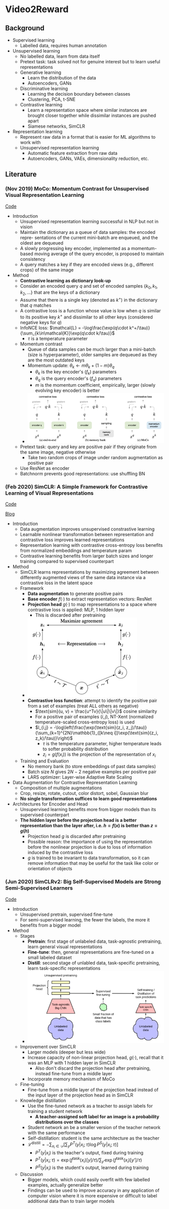 # Video2Reward

## Background

- Supervised learning
  - Labelled data, requires human annotation
- Unsupervised learning
  - No labelled data, learn from data itself
  - Pretext task: task solved not for genuine interest but to learn useful representations
  - Generative learning
    - Learn the distribution of the data
    - Autoencoders, GANs
  - Discriminative learning
    - Learning the decision boundary between classes
    - Clustering, PCA, t-SNE
  - Contrastive learning
    - Learn a representation space where similar instances are brought closer together while dissimilar instances are pushed apart
    - Siamese networks, SimCLR
- Representation learning
  - Represent raw data in a format that is easier for ML algorithms to work with
  - Unsupervised representation learning
    - Automatic feature extraction from raw data
    - Autoencoders, GANs, VAEs, dimensionality reduction, etc.

## Literature

### (Nov 2019) MoCo: Momentum Contrast for Unsupervised Visual Representation Learning

[Code](https://github.com/facebookresearch/moco)

- Introduction
  - Unsupervised representation learning successful in NLP but not in vision
  - Maintain the dictionary as a queue of data samples: the encoded repre- sentations of the current mini-batch are enqueued, and the oldest are dequeued
  - A slowly progressing key encoder, implemented as a momentum-based moving average of the query encoder, is proposed to maintain consistency
  - A query matches a key if they are encoded views (e.g., different crops) of the same image
- Method
  - **Contrastive learning as dictionary look-up**
  - Consider an encoded query $q$ and set of encoded samples $\{k_0, k_1, k_2, \ldots\}$ that are the keys of a dictionary
  - Assume that there is a single key (denoted as $k^+$) in the dictionary that $q$ matches
  - A contrastive loss is a function whose value is low when $q$ is similar to its positive key $k^+$ and dissimilar to all other keys (considered negative keys for $q$)
  - InfoNCE loss: $\mathcal{L} = -\log\frac{\exp(q\cdot k^+/\tau)}{\sum_{k\in\mathcal{K}}\exp(q\cdot k/\tau)}$
    - $\tau$ is a temperature parameter
  - Momentum contrast
    - Queue of data samples can be much larger than a mini-batch (size is hyperparameter), older samples are dequeued as they are the most outdated keys
    - Momentum update: $\theta_k \leftarrow m\theta_k + (1-m)\theta_q$
      - $\theta_k$ is the key encoder's ($f_k$) parameters
      - $\theta_q$ is the query encoder's ($f_q$) parameters
      - $m$ is the momentum coefficient, empirically, larger (slowly evolving key encoder) is better
    - ![moco_contrastive_loss](../figures/moco_contrastive_loss.png)
  - Pretext task: query and key are positive pair if they originate from the same image, negative otherwise
    - Take two random crops of image under random augmentation as positive pair
  - Use ResNet as encoder
  - Batchnorm prevents good representations: use shuffling BN

### (Feb 2020) SimCLR: A Simple Framework for Contrastive Learning of Visual Representations

[Code](https://github.com/google-research/simclr)

[Blog](https://research.google/blog/advancing-self-supervised-and-semi-supervised-learning-with-simclr/)

- Introduction
  - Data augmentation improves unsupervised constrastive learning
  - Learnable nonlinear transformation between representation and contrastive loss improves learned representations
  - Representation learning with contrastive cross-entropy loss benefits from normalized embeddings and temperature param
  - Contrastive learning benefits from larger batch sizes and longer training compared to supervised counterpart
- Method
  - SimCLR learns representations by maximizing agreement between differently augmented views of the same data instance via a contrastive loss in the latent space
  - Framework
    - **Data augmentation** to generate positive pairs
    - **Base encoder** $f(\cdot)$ to extract representation vectors: ResNet
    - **Projection head** $g(\cdot)$ to map representations to a space where contrastive loss is applied: MLP, 1 hidden layer
      - This is discarded after pretraining
    - ![simclr_framework](figures/simclr_framework.png)
    - **Contrastive loss function**: attempt to identify the positive pair from a set of examples (treat ALL others as negative)
      - $\text{sim}(u, v) = \frac{u^Tv}{\|u\|\|v\|}$ cosine similarity
      - For a positive pair of examples $(i, j)$, NT-Xent (normalized temperature-scaled cross-entropy loss) is used
      - $l_{i,j} = -\log\left(\frac{\exp(\text{sim}(z_i, z_j)/\tau)}{\sum_{k=1}^{2N}\mathbb{1}_{[k\neq i]}\exp(\text{sim}(z_i, z_k)/\tau)}\right)$
        - $\tau$ is the temperature parameter, higher temperature leads to softer probability distribution
        - $z_i = g(f(x_i))$ is the projection of the representation of $x_i$
  - Training and Evaluation
    - No memory bank (to store embeddings of past data samples)
    - Batch size $N$ gives $2N-2$ negative examples per positive pair
    - LARS optimizer: Layer-wise Adaptive Rate Scaling
- Data Augmentation for Contrastive Representation Learning
  - Composition of multiple augmentations
  - Crop, resize, rotate, cutout, color distort, sobel, Gaussian blur
  - **No single transformation suffices to learn good representations**
- Architectures for Encoder and Head
  - Unsupervised learning benefits more from bigger models than its supervised counterpart
  - **The hidden layer before the projection head is a better representation than the layer after, i.e. $h = f(x)$ is better than $z = g(h)$**
    - Projection head $g$ is discarded after pretraining
    - Possible reason: the importance of using the representation before the nonlinear projection is due to loss of information induced by the contrastive loss
    - $g$ is trained to be invariant to data transformation, so it can remove information that may be useful for the task like color or orientation of objects

### (Jun 2020) SimCLRv2: Big Self-Supervised Models are Strong Semi-Supervised Learners

[Code](https://github.com/google-research/simclr)

- Introduction
  - Unsupervised pretrain, supervised fine-tune
  - For semi-supervised learning, the fewer the labels, the more it benefits from a bigger model
- Method
  - Stages
    - **Pretrain**: first stage of unlabeled data, task-agnostic pretraining, learn general visual representations
    - **Fine-tune**: then, general representations are fine-tuned on a small labeled dataset
    - **Distill**: second stage of unlabled data, task-specific pretraining, learn task-specific representations
    - ![simclrv2_framework](figures/simclrv2_framework.png)
  - Improvement over SimCLR
    - Larger models (deeper but less wide)
    - Increase capacity of non-linear projection head, $g(\cdot)$, recall that it was an MLP with 1 hidden layer in SimCLR
      - Also don't discard the projection head after pretraining, instead fine-tune from a middle layer
    - Incorporate memory mechanism of MoCo
  - Fine-tuning
    - Fine-tune from a middle layer of the projection head instead of the input layer of the projection head as in SimCLR
  - Knowledge distillation
    - Use the fine-tuned network as a teacher to assign labels for training a student network
      - **A teacher-assigned soft label for an image is a probability distributions over the classes**
    - Student network an be a smaller version of the teacher network with the same performance
    - Self-distillation: student is the same architecture as the teacher
    - $\mathcal{L}^{\text{distill}} = -\sum_{x_i\in\mathcal{D}}\left [\sum_{y}P^T(y|x_i;\tau)\log P^S(y|x_i;\tau)\right]$
      - $P^T(y|x_i)$ is the teacher's output, fixed during training
      - $P^T(y|x_i; \tau) = \exp(f^{\text{task}}(x_i) [y]/\tau)/\sum_{y'}\exp(f^{\text{task}}(x_i) [y']/\tau)$
      - $P^S(y|x_i)$ is the student's output, learned during training
  - Discussion
    - Bigger models, which could easily overfit with few labelled examples, actually generalize better
    - Findings can be used to improve accuracy in any application of computer vision where it is more expensive or difficult to label additional data than to train larger models
